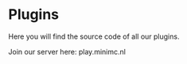 # Plugins

Here you will find the source code of all our plugins. 

Join our server here: play.minimc.nl
